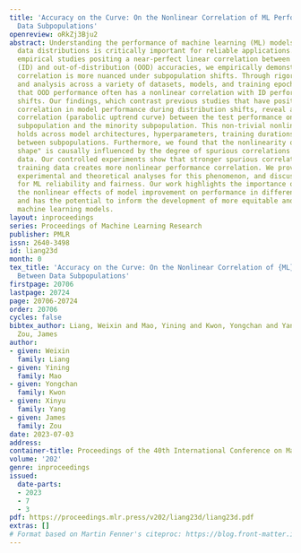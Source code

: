 ```yaml
---
title: 'Accuracy on the Curve: On the Nonlinear Correlation of ML Performance Between
  Data Subpopulations'
openreview: oRkZj3Bju2
abstract: Understanding the performance of machine learning (ML) models across diverse
  data distributions is critically important for reliable applications. Despite recent
  empirical studies positing a near-perfect linear correlation between in-distribution
  (ID) and out-of-distribution (OOD) accuracies, we empirically demonstrate that this
  correlation is more nuanced under subpopulation shifts. Through rigorous experimentation
  and analysis across a variety of datasets, models, and training epochs, we demonstrate
  that OOD performance often has a nonlinear correlation with ID performance in subpopulation
  shifts. Our findings, which contrast previous studies that have posited a linear
  correlation in model performance during distribution shifts, reveal a "moon shape"
  correlation (parabolic uptrend curve) between the test performance on the majority
  subpopulation and the minority subpopulation. This non-trivial nonlinear correlation
  holds across model architectures, hyperparameters, training durations, and the imbalance
  between subpopulations. Furthermore, we found that the nonlinearity of this "moon
  shape" is causally influenced by the degree of spurious correlations in the training
  data. Our controlled experiments show that stronger spurious correlation in the
  training data creates more nonlinear performance correlation. We provide complementary
  experimental and theoretical analyses for this phenomenon, and discuss its implications
  for ML reliability and fairness. Our work highlights the importance of understanding
  the nonlinear effects of model improvement on performance in different subpopulations,
  and has the potential to inform the development of more equitable and responsible
  machine learning models.
layout: inproceedings
series: Proceedings of Machine Learning Research
publisher: PMLR
issn: 2640-3498
id: liang23d
month: 0
tex_title: 'Accuracy on the Curve: On the Nonlinear Correlation of {ML} Performance
  Between Data Subpopulations'
firstpage: 20706
lastpage: 20724
page: 20706-20724
order: 20706
cycles: false
bibtex_author: Liang, Weixin and Mao, Yining and Kwon, Yongchan and Yang, Xinyu and
  Zou, James
author:
- given: Weixin
  family: Liang
- given: Yining
  family: Mao
- given: Yongchan
  family: Kwon
- given: Xinyu
  family: Yang
- given: James
  family: Zou
date: 2023-07-03
address: 
container-title: Proceedings of the 40th International Conference on Machine Learning
volume: '202'
genre: inproceedings
issued:
  date-parts:
  - 2023
  - 7
  - 3
pdf: https://proceedings.mlr.press/v202/liang23d/liang23d.pdf
extras: []
# Format based on Martin Fenner's citeproc: https://blog.front-matter.io/posts/citeproc-yaml-for-bibliographies/
---
```

